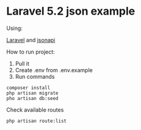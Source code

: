 # Laravel 5.2 json example

Using:

[Laravel](http://laravel.com/) and 
[jsonapi](http://jsonapi.org/)

How to run project:

1. Pull it
2. Create .env from .env.example
3. Run commands
```
composer install
php artisan migrate
pho artisan db:seed
```

Check available routes
```
php artisan route:list
```
